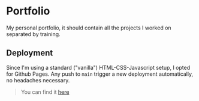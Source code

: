 # Portfolio

My personal portfolio, it should contain all the projects I worked on separated by training.

## Deployment

Since I'm using a standard ("vanilla") HTML-CSS-Javascript setup, I opted for Github Pages. Any push to `main` trigger a new deployment automatically, no headaches necessary.

> You can find it [here](https://aurelienlavanchy.github.io/Portfolio)
